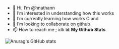 - 👋 Hi, I’m @hnathann
- 👀 I’m interested in understanding how this works
- 🌱 I’m currently learning how works C and 
- 💞️ I’m looking to collaborate on github
- 📫 How to reach me ; idk
**📊 My Github Stats**




![Anurag's GitHub stats](https://github-readme-stats.vercel.app/api?username=hnathann&show_icons=true&theme=transparent)



<!---
hnathann/hnathann is a ✨ special ✨ repository because its `README.md` (this file) appears on your GitHub profile.
You can click the Preview link to take a look at your changes.
--->
